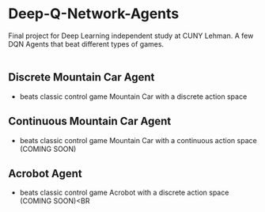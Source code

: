 # Deep-Q-Network-Agents
Final project for Deep Learning independent study at CUNY Lehman. A few DQN Agents that beat different types of games.<br><br>
## Discrete Mountain Car Agent <br>
- beats classic control game Mountain Car with a discrete action space <br>
## Continuous Mountain Car Agent<br>
- beats classic control game Mountain Car with a continuous action space (COMING SOON)<br>
## Acrobot Agent<br>
- beats classic control game Acrobot with a discrete action space (COMING SOON)<BR
